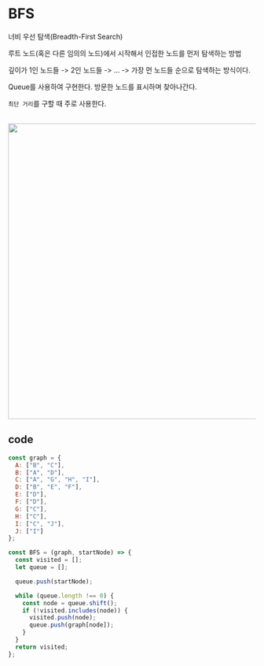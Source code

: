 # BFS
너비 우선 탐색(Breadth-First Search)

루트 노드(혹은 다른 임의의 노드)에서 시작해서 인접한 노드를 먼저 탐색하는 방법

깊이가 1인 노드들 -> 2인 노드들 -> ... -> 가장 먼 노드들 순으로 탐색하는 방식이다.

Queue를 사용하여 구현한다. 방문한 노드를 표시하며 찾아나간다.

`최단 거리`를 구할 때 주로 사용한다.
 
 <br/>

<img width="600px" src="https://user-images.githubusercontent.com/67692759/208575264-f28bcef8-5f6b-484d-ad49-af55623ceb0b.png"/>

## code
```js
const graph = {
  A: ["B", "C"],
  B: ["A", "D"],
  C: ["A", "G", "H", "I"],
  D: ["B", "E", "F"],
  E: ["D"],
  F: ["D"],
  G: ["C"],
  H: ["C"],
  I: ["C", "J"],
  J: ["I"]
};

const BFS = (graph, startNode) => {
  const visited = []; 
  let queue = []; 

  queue.push(startNode); 

  while (queue.length !== 0) { 
    const node = queue.shift(); 
    if (!visited.includes(node)) {
      visited.push(node); 
      queue.push(graph[node]);
    }
  }
  return visited;
};
```
